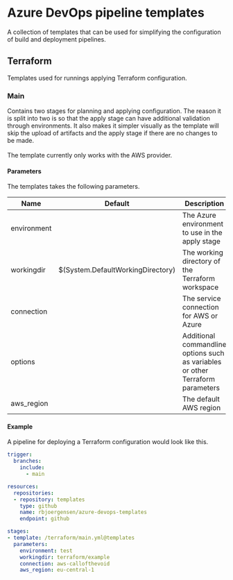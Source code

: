 # Azure DevOps pipeline templates
A collection of templates that can be used for simplifying the configuration of build and deployment pipelines.
## Terraform
Templates used for runnings applying Terraform configuration.
### Main
Contains two stages for planning and applying configuration. 
The reason it is split into two is so that the apply stage can have additional validation through environments.
It also makes it simpler visually as the template will skip the upload of artifacts and the apply stage if there are no changes to be made.
<br/><br/>
The template currently only works with the AWS provider.
#### Parameters
The templates takes the following parameters.

|Name       |Default                          |Description|
|-----------|---------------------------------|-----------|
|environment|                                 |The Azure environment to use in the apply stage|
|workingdir |$(System.DefaultWorkingDirectory)|The working directory of the Terraform workspace|
|connection |                                 |The service connection for AWS or Azure|
|options    |                                 |Additional commandline options such as variables or other Terraform parameters|
|aws_region |                                 |The default AWS region|

#### Example
A pipeline for deploying a Terraform configuration would look like this.
``` yaml
trigger:
  branches:
    include:
      - main

resources:
  repositories:
  - repository: templates
    type: github
    name: rbjoergensen/azure-devops-templates
    endpoint: github

stages:
- template: /terraform/main.yml@templates
  parameters:
    environment: test
    workingdir: terraform/example
    connection: aws-callofthevoid
    aws_region: eu-central-1
```